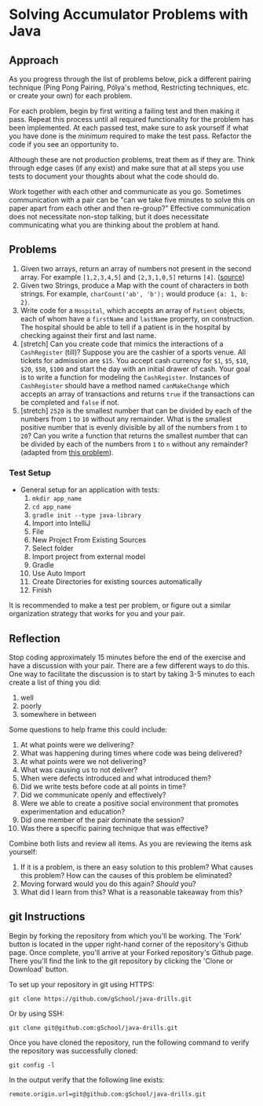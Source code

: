 # Solving Accumulator Problems with Java

## Approach

As you progress through the list of problems below, pick a different pairing technique (Ping Pong Pairing, Pólya's method, Restricting techniques, etc. or create your own) for each problem.

For each problem, begin by first writing a failing test and then making it pass. Repeat this process until all required functionality for the problem has been implemented. At each passed test, make sure to ask yourself if what you have done is the _minimum_ required to make the test pass. Refactor the code if you see an opportunity to.

Although these are not production problems, treat them as if they are. Think through edge cases (if any exist) and make sure that at all steps you use tests to document your thoughts about what the code should do.

Work together with each other and communicate as you go. Sometimes communication with a pair can be "can we take five minutes to solve this on paper apart from each other and then re-group?" Effective communication does not necessitate non-stop talking, but it does necessitate communicating what you are thinking about the problem at hand.

## Problems

  1. Given two arrays, return an array of numbers not present in the second array. For example `[1,2,3,4,5]` and `[2,3,1,0,5]` returns `[4]`. ([source](http://javarevisited.blogspot.com/2011/06/top-programming-interview-questions.html))
  1. Given two Strings, produce a Map with the count of characters in both strings. For example, `charCount('ab', 'b');` would produce `{a: 1, b: 2}`.
  1. Write code for a `Hospital`, which accepts an array of `Patient` objects, each of whom have a `firstName` and `lastName` property, on construction. The hospital should be able to tell if a patient is in the hospital by checking against their first and last name.
  1. [stretch] Can you create code that mimics the interactions of a `CashRegister` (till)? Suppose you are the cashier of a sports venue. All tickets for admission are `$15`. You accept cash currency for `$1`, `$5`, `$10`, `$20`, `$50`, `$100` and start the day with an initial drawer of cash. Your goal is to write a function for modeling the `CashRegister`. Instances of `CashRegister` should have a method named `canMakeChange` which accepts an array of transactions and returns `true` if the transactions can be completed and `false` if not.
  1. [stretch] `2520` is the smallest number that can be divided by each of the numbers from `1` to `10` without any remainder. What is the smallest positive number that is evenly divisible by all of the numbers from `1` to `20`? Can you write a function that returns the smallest number that can be divided by each of the numbers from `1` to `n` without any remainder? (adapted from [this problem](https://projecteuler.net/problem=5)).

### Test Setup

* General setup for an application with tests:
  1. `mkdir app_name`
  1. `cd app_name`
  1. `gradle init --type java-library`
  1. Import into IntelliJ
    1. File
    1. New Project From Existing Sources
    1. Select folder
    1. Import project from external model
    1. Gradle
    1. Use Auto Import
    1. Create Directories for existing sources automatically
    1. Finish

It is recommended to make a test per problem, or figure out a similar organization strategy that works for you and your pair.

## Reflection

Stop coding approximately 15 minutes before the end of the exercise and have a discussion with your pair. There are a few different ways to do this. One way to facilitate the discussion is to start by taking 3-5 minutes to each create a list of thing you did:

  1. well
  1. poorly
  1. somewhere in between

Some questions to help frame this could include:

  1. At what points were we delivering?
  1. What was happening during times where code was being delivered?
  1. At what points were we not delivering?
  1. What was causing us to not deliver?
  1. When were defects introduced and what introduced them?
  1. Did we write tests before code at all points in time?
  1. Did we communicate openly and effectively?
  1. Were we able to create a positive social environment that promotes experimentation and education?
  1. Did one member of the pair dominate the session?
  1. Was there a specific pairing technique that was effective?

Combine both lists and review all items. As you are reviewing the items ask yourself:

  1. If it is a problem, is there an easy solution to this problem? What causes this problem? How can the causes of this problem be eliminated?
  1. Moving forward would you do this again? _Should_ you?
  1. What did I learn from this? What is a reasonable takeaway from this?

## git Instructions

Begin by forking the repository from which you'll be working. The 'Fork' button is located in the upper right-hand corner of the repository's Github page. Once complete, you'll arrive at your Forked repository's Github page. There you'll find the link to the git repository by clicking the 'Clone or Download' button.

To set up your repository in git using HTTPS:

	git clone https://github.com/gSchool/java-drills.git

Or by using SSH:

	git clone git@github.com:gSchool/java-drills.git

Once you have cloned the repository, run the following command to verify the repository was successfully cloned:

	git config -l

In the output verify that the following line exists:

	remote.origin.url=git@github.com:gSchool/java-drills.git





